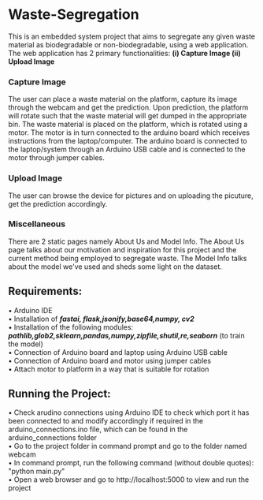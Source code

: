 # Waste-Segregation  
This is an embedded system project that aims to segregate any given waste material as biodegradable or non-biodegradable, using a web application. The web application has 2 primary functionalities: **(i) Capture Image (ii) Upload Image**   

### Capture Image  
The user can place a waste material on the platform, capture its image through the webcam and get the prediction. Upon prediction, the platform will rotate such that the waste material will get dumped in the appropriate bin. The waste material is placed on the platform, which is rotated using a motor. The motor is in turn connected to the arduino board which receives instructions from the laptop/computer. The arduino board is connected to the laptop/system through an Arduino USB cable and is connected to the motor through jumper cables. 

### Upload Image   
The user can browse the device for pictures and on uploading the picuture, get the prediction accordingly. 

### Miscellaneous  
There are 2 static pages namely About Us and Model Info. The About Us page talks about our motivation and inspiration for this project and the current method being employed to segregate waste. The Model Info talks about the model we've used and sheds some light on the dataset.  

## Requirements:   
• Arduino IDE  
• Installation of _**fastai, flask,jsonify,base64,numpy, cv2**_      
• Installation of the following modules: _**pathlib,glob2,sklearn,pandas,numpy,zipfile,shutil,re,seaborn**_ (to train the model)    
• Connection of Arduino board and laptop using Arduino USB cable  
• Connection of Arduino board and motor using jumper cables  
• Attach motor to platform in a way that is suitable for rotation  

## Running the Project:   
• Check arudino connections using Arduino IDE to check which port it has been connected to and modify accordingly if required in the arduino_connections.ino file, which can be found in the arduino_connections folder  
• Go to the project folder in command prompt and go to the folder named webcam  
• In command prompt, run the following command (without double quotes): "python main.py"  
• Open a web browser and go to http://localhost:5000 to view and run the project  
